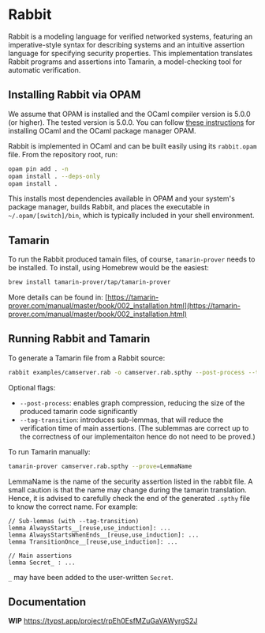 # Rabbit
Rabbit is a modeling language for verified networked systems, featuring an imperative-style syntax for describing systems and an intuitive assertion language for specifying security properties. This implementation translates Rabbit programs and assertions into Tamarin, a model-checking tool for automatic verification.

## Installing Rabbit via OPAM

We assume that OPAM is installed and the OCaml compiler version is 5.0.0 (or higher). The tested version is 5.0.0.
You can follow [these instructions](https://www.ocaml.org/docs/up-and-running) for installing OCaml and the OCaml package manager OPAM.

Rabbit is implemented in OCaml and can be built easily using its `rabbit.opam` file. From the repository root, run:

```bash
opam pin add . -n
opam install . --deps-only
opam install .
```

This installs most dependencies available in OPAM and your system's package manager, builds Rabbit, and places the executable in `~/.opam/[switch]/bin`, which is typically included in your shell environment.

## Tamarin
To run the Rabbit produced tamain files, of course, `tamarin-prover` needs to be installed.
To install, using Homebrew would be the easiest:

```bash
brew install tamarin-prover/tap/tamarin-prover
```

More details can be found in: [https://tamarin-prover.com/manual/master/book/002_installation.html](https://tamarin-prover.com/manual/master/book/002_installation.html)

## Running Rabbit and Tamarin

To generate a Tamarin file from a Rabbit source:

```bash
rabbit examples/camserver.rab -o camserver.rab.spthy --post-process --tag-transition
```

Optional flags:

- `--post-process`: enables graph compression, reducing the size of the produced tamarin code significantly 
- `--tag-transition`: introduces sub-lemmas, that will reduce the verification time of main assertions. (The sublemmas are correct up to the correctness of our implementaiton hence do not need to be proved.)

To run Tamarin manually:

```bash
tamarin-prover camserver.rab.spthy --prove=LemmaName
```

LemmaName is the name of the security assertion listed in the rabbit file. 
A small caution is that the name may change during the tamarin translation. Hence, it is advised to carefully check the end of the generated `.spthy` file 
to know the correct name. For example:

```tamarin
// Sub-lemmas (with --tag-transition)
lemma AlwaysStarts__[reuse,use_induction]: ...
lemma AlwaysStartsWhenEnds__[reuse,use_induction]: ...
lemma TransitionOnce__[reuse,use_induction]: ...

// Main assertions
lemma Secret_ : ...
```
`_` may have been added to the user-written `Secret`.

## Documentation

**WIP** https://typst.app/project/rpEh0EsfMZuGaVAWyrgS2J
